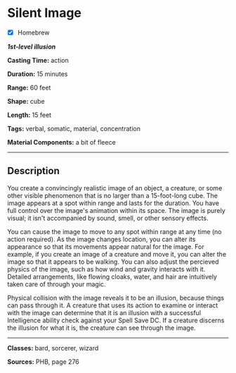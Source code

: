 # Silent Image

- [x] Homebrew

***1st-level illusion***

**Casting Time:** action

**Duration:** 15 minutes

**Range:** 60 feet

**Shape:** cube

**Length:** 15 feet

**Tags:** verbal, somatic, material, concentration

**Material Components:** a bit of fleece

---

## Description
You create a convincingly realistic image of an object, a creature, or some other visible phenomenon that is no larger than a 15-foot-long cube.
The image appears at a spot within range and lasts for the duration.
You have full control over the image's animation within its space.
The image is purely visual; it isn't accompanied by sound, smell, or other sensory effects.

You can cause the image to move to any spot within range at any time (no action required).
As the image changes location, you can alter its appearance so that its movements appear natural for the image.
For example, if you create an image of a creature and move it, you can alter the image so that it appears to be walking.
You can also adjust the percieved physics of the image, such as how wind and gravity interacts with it.
Detailed arrangements, like flowing cloaks, water, and hair are intuitively taken care of through your magic.

Physical collision with the image reveals it to be an illusion, because things can pass through it.
A creature that uses its action to examine or interact with the image can determine that it is an illusion with a successful Intelligence ability check against your Spell Save DC.
If a creature discerns the illusion for what it is, the creature can see through the image.

---

**Classes:** bard, sorcerer, wizard

**Sources:** PHB, page 276

<!-- QA Pass Needed -->
